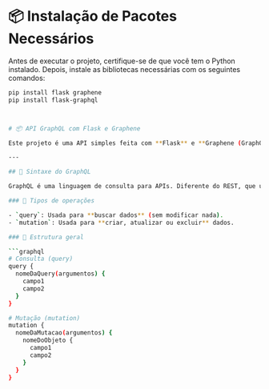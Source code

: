 # 📦 Instalação de Pacotes Necessários

Antes de executar o projeto, certifique-se de que você tem o Python instalado. Depois, instale as bibliotecas necessárias com os seguintes comandos:

```bash
pip install flask graphene
pip install flask-graphql



# 📦 API GraphQL com Flask e Graphene

Este projeto é uma API simples feita com **Flask** e **Graphene (GraphQL)** em Python, que simula um banco de dados de produtos e usuários.

---

## 📘 Sintaxe do GraphQL

GraphQL é uma linguagem de consulta para APIs. Diferente do REST, que usa múltiplas rotas, o GraphQL trabalha com apenas **um endpoint** e permite que o cliente defina **exatamente os dados que deseja**.

### 🧩 Tipos de operações

- `query`: Usada para **buscar dados** (sem modificar nada).
- `mutation`: Usada para **criar, atualizar ou excluir** dados.

### 📐 Estrutura geral

```graphql
# Consulta (query)
query {
  nomeDaQuery(argumentos) {
    campo1
    campo2
  }
}

# Mutação (mutation)
mutation {
  nomeDaMutacao(argumentos) {
    nomeDoObjeto {
      campo1
      campo2
    }
  }
}

